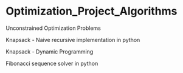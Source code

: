 # Optimization_Project_Algorithms


Unconstrained Optimization Problems

Knapsack - Naive recursive implementation in python

Knapsack - Dynamic Programming

Fibonacci sequence solver in python
